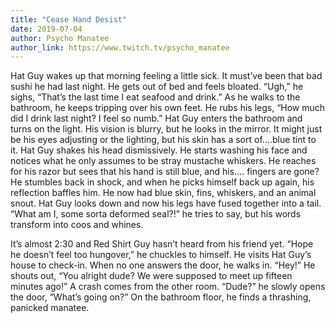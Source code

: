 ```yaml
---
title: "Cease Hand Desist"
date: 2019-07-04
author: Psycho Manatee
author_link: https://www.twitch.tv/psycho_manatee
---
```


Hat Guy wakes up that morning feeling a little sick. It must’ve been that bad sushi he had last night. He gets out of bed and feels bloated. “Ugh,” he sighs, “That’s the last time I eat seafood and drink.” As he walks to the bathroom, he keeps tripping over his own feet. He rubs his legs, “How much did I drink last night? I feel so numb.” Hat Guy enters the bathroom and turns on the light. His vision is blurry, but he looks in the mirror. It might just be his eyes adjusting or the lighting, but his skin has a sort of….blue tint to it. Hat Guy shakes his head dismissively. He starts washing his face and notices what he only assumes to be stray mustache whiskers. He reaches for his razor but sees that his hand is still blue, and his…. fingers are gone? He stumbles back in shock, and when he picks himself back up again, his reflection baffles him. He now had blue skin, fins, whiskers, and an animal snout. Hat Guy looks down and now his legs have fused together into a tail. “What am I, some sorta deformed seal?!” he tries to say, but his words transform into coos and whines.

It’s almost 2:30 and Red Shirt Guy hasn’t heard from his friend yet. “Hope he doesn’t feel too hungover,” he chuckles to himself. He visits Hat Guy’s house to check-in. When no one answers the door, he walks in. “Hey!” He shouts out, “You alright dude? We were supposed to meet up fifteen minutes ago!” A crash comes from the other room. “Dude?” he slowly opens the door, “What’s going on?” On the bathroom floor, he finds a thrashing, panicked manatee.
